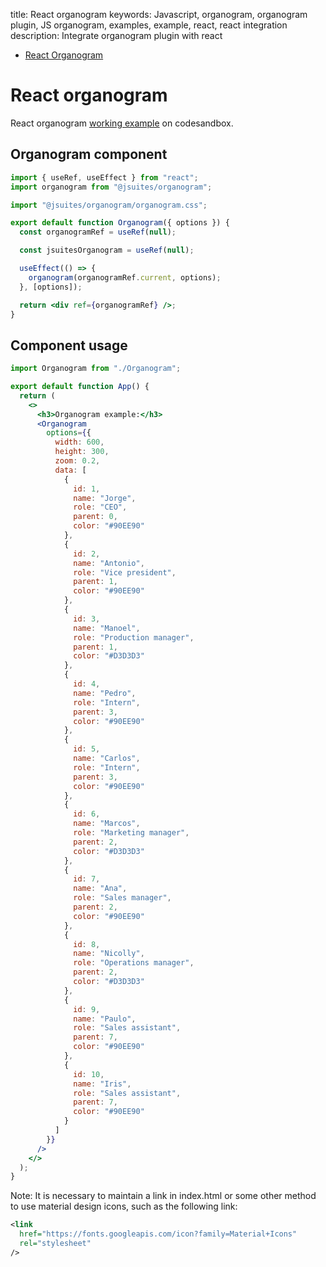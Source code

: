 title: React organogram
keywords: Javascript, organogram, organogram plugin, JS organogram, examples, example, react, react integration
description: Integrate organogram plugin with react

* [React Organogram](/docs/v4/organogram)

React organogram
================

React organogram [working example](https://codesandbox.io/s/organogram-x7yv1) on codesandbox.

  

Organogram component
--------------------

```jsx
import { useRef, useEffect } from "react";
import organogram from "@jsuites/organogram";

import "@jsuites/organogram/organogram.css";

export default function Organogram({ options }) {
  const organogramRef = useRef(null);

  const jsuitesOrganogram = useRef(null);

  useEffect(() => {
    organogram(organogramRef.current, options);
  }, [options]);

  return <div ref={organogramRef} />;
}
```

Component usage
---------------

```jsx
import Organogram from "./Organogram";

export default function App() {
  return (
    <>
      <h3>Organogram example:</h3>
      <Organogram
        options={{
          width: 600,
          height: 300,
          zoom: 0.2,
          data: [
            {
              id: 1,
              name: "Jorge",
              role: "CEO",
              parent: 0,
              color: "#90EE90"
            },
            {
              id: 2,
              name: "Antonio",
              role: "Vice president",
              parent: 1,
              color: "#90EE90"
            },
            {
              id: 3,
              name: "Manoel",
              role: "Production manager",
              parent: 1,
              color: "#D3D3D3"
            },
            {
              id: 4,
              name: "Pedro",
              role: "Intern",
              parent: 3,
              color: "#90EE90"
            },
            {
              id: 5,
              name: "Carlos",
              role: "Intern",
              parent: 3,
              color: "#90EE90"
            },
            {
              id: 6,
              name: "Marcos",
              role: "Marketing manager",
              parent: 2,
              color: "#D3D3D3"
            },
            {
              id: 7,
              name: "Ana",
              role: "Sales manager",
              parent: 2,
              color: "#90EE90"
            },
            {
              id: 8,
              name: "Nicolly",
              role: "Operations manager",
              parent: 2,
              color: "#D3D3D3"
            },
            {
              id: 9,
              name: "Paulo",
              role: "Sales assistant",
              parent: 7,
              color: "#90EE90"
            },
            {
              id: 10,
              name: "Iris",
              role: "Sales assistant",
              parent: 7,
              color: "#90EE90"
            }
          ]
        }}
      />
    </>
  );
}
```

Note: It is necessary to maintain a link in index.html or some other method to use material design icons, such as the following link:

```xml
<link
  href="https://fonts.googleapis.com/icon?family=Material+Icons"
  rel="stylesheet"
/>
```
